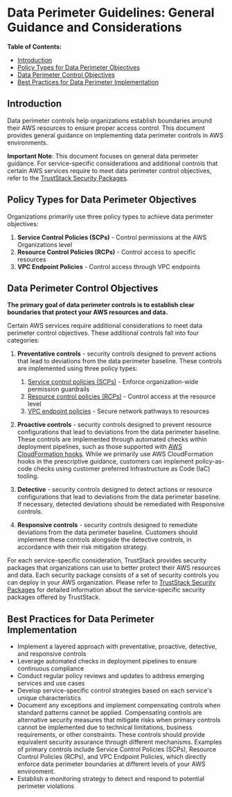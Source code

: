 # Data Perimeter Guidelines: General Guidance and Considerations

**Table of Contents:**

- [Introduction](#introduction)
- [Policy Types for Data Perimeter Objectives](#policy-types-for-data-perimeter-objectives)
- [Data Perimeter Control Objectives](#data-perimeter-control-objectives)
- [Best Practices for Data Perimeter Implementation](#best-practices-for-data-perimeter-implementation)

## Introduction

Data perimeter controls help organizations establish boundaries around their AWS resources to ensure proper access control. This document provides general guidance on implementing data perimeter controls in AWS environments.

**Important Note**: This document focuses on general data perimeter guidance. For service-specific considerations and additional controls that certain AWS services require to meet data perimeter control objectives, refer to the [TrustStack Security Packages](../apps/security-packages/README.md).

## Policy Types for Data Perimeter Objectives

Organizations primarily use three policy types to achieve data perimeter objectives:

1. **Service Control Policies (SCPs)** - Control permissions at the AWS Organizations level
2. **Resource Control Policies (RCPs)** - Control access to specific resources
3. **VPC Endpoint Policies** - Control access through VPC endpoints

## Data Perimeter Control Objectives

**The primary goal of data perimeter controls is to establish clear boundaries that protect your AWS resources and data.**

Certain AWS services require additional considerations to meet data perimeter control objectives. These additional controls fall into four categories:

1. **Preventative controls** - security controls designed to prevent actions that lead to deviations from the data perimeter baseline. These controls are implemented using three policy types:

   1. [Service control policies (SCPs)](https://docs.aws.amazon.com/organizations/latest/userguide/orgs_manage_policies_scps.html) - Enforce organization-wide permission guardrails
   2. [Resource control policies (RCPs)](https://docs.aws.amazon.com/organizations/latest/userguide/orgs_manage_policies_rcps.html) - Control access at the resource level
   3. [VPC endpoint policies](https://docs.aws.amazon.com/vpc/latest/privatelink/vpc-endpoints-access.html) - Secure network pathways to resources

2. **Proactive controls** - security controls designed to prevent resource configurations that lead to deviations from the data perimeter baseline. These controls are implemented through automated checks within deployment pipelines, such as those supported with [AWS CloudFormation hooks](https://docs.aws.amazon.com/cloudformation-cli/latest/hooks-userguide/what-is-cloudformation-hooks.html). While we primarily use AWS CloudFormation hooks in the prescriptive guidance, customers can implement policy-as-code checks using customer preferred Infrastructure as Code (IaC) tooling.

3. **Detective** - security controls designed to detect actions or resource configurations that lead to deviations from the data perimeter baseline. If necessary, detected deviations should be remediated with Responsive controls.

4. **Responsive controls** - security controls designed to remediate deviations from the data perimeter baseline. Customers should implement these controls alongside the detective controls, in accordance with their risk mitigation strategy.

For each service-specific consideration, TrustStack provides security packages that organizations can use to better protect their AWS resources and data. Each security package consists of a set of security controls you can deploy in your AWS organization. Please refer to [TrustStack Security Packages](../apps/security-packages/README.md) for detailed information about the service-specific security packages offered by TrustStack.

## Best Practices for Data Perimeter Implementation

- Implement a layered approach with preventative, proactive, detective, and responsive controls
- Leverage automated checks in deployment pipelines to ensure continuous compliance
- Conduct regular policy reviews and updates to address emerging services and use cases
- Develop service-specific control strategies based on each service's unique characteristics
- Document any exceptions and implement compensating controls when standard patterns cannot be applied. Compensating controls are alternative security measures that mitigate risks when primary controls cannot be implemented due to technical limitations, business requirements, or other constraints. These controls should provide equivalent security assurance through different mechanisms. Examples of primary controls include Service Control Policies (SCPs), Resource Control Policies (RCPs), and VPC Endpoint Policies, which directly enforce data perimeter boundaries at different levels of your AWS environment.
- Establish a monitoring strategy to detect and respond to potential perimeter violations

